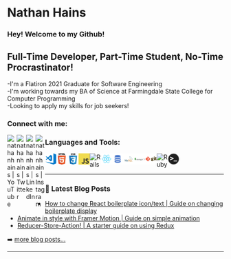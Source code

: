# Nathan Hains


### Hey! Welcome to my Github!


## Full-Time Developer, Part-Time Student, No-Time Procrastinator!

-I'm a Flatiron 2021 Graduate for Software Engineering <br />
-I'm working towards my BA of Science at Farmingdale State College for Computer Programming<br />
-Looking to apply my skills for job seekers!


### Connect with me:

[<img align="left" alt="nathanhains | YouTube" width="22px" src="https://cdn.jsdelivr.net/npm/simple-icons@v3/icons/youtube.svg" />](https://www.youtube.com/channel/UCQIQZ965AOzXuzMdQ9rIKiw)
[<img align="left" alt="nathanhains | Twitter" width="22px" src="https://cdn.jsdelivr.net/npm/simple-icons@v3/icons/twitter.svg" />](https://twitter.com/NathanHains)
[<img align="left" alt="nathanhains | LinkedIn" width="22px" src="https://cdn.jsdelivr.net/npm/simple-icons@v3/icons/linkedin.svg" />](https://www.linkedin.com/in/nathanhains/)
[<img align="left" alt="nathanhains | Instagram" width="22px" src="https://cdn.jsdelivr.net/npm/simple-icons@v3/icons/instagram.svg" />](https://www.instagram.com/natehains/)


### Languages and Tools:

<img align="left" alt="Visual Studio Code" width="26px" src="https://raw.githubusercontent.com/github/explore/80688e429a7d4ef2fca1e82350fe8e3517d3494d/topics/visual-studio-code/visual-studio-code.png" />
<img align="left" alt="HTML5" width="26px" src="https://raw.githubusercontent.com/github/explore/80688e429a7d4ef2fca1e82350fe8e3517d3494d/topics/html/html.png" />
<img align="left" alt="CSS3" width="26px" src="https://raw.githubusercontent.com/github/explore/80688e429a7d4ef2fca1e82350fe8e3517d3494d/topics/css/css.png" />
<img align="left" alt="JavaScript" width="26px" src="https://raw.githubusercontent.com/github/explore/80688e429a7d4ef2fca1e82350fe8e3517d3494d/topics/javascript/javascript.png" />
<img align="left" alt="Rails" width="26px"
src="https://user-images.githubusercontent.com/70500787/124684886-185ed800-de9e-11eb-966b-25b8d8d32de6.png" />
<img align="left" alt="React" width="26px" src="https://raw.githubusercontent.com/github/explore/80688e429a7d4ef2fca1e82350fe8e3517d3494d/topics/react/react.png" />
<img align="left" alt="SQL" width="26px" src="https://raw.githubusercontent.com/github/explore/80688e429a7d4ef2fca1e82350fe8e3517d3494d/topics/sql/sql.png" />
<img align="left" alt="MySQL" width="26px" src="https://raw.githubusercontent.com/github/explore/80688e429a7d4ef2fca1e82350fe8e3517d3494d/topics/mysql/mysql.png" />
<img align="left" alt="MongoDB" width="26px" src="https://raw.githubusercontent.com/github/explore/80688e429a7d4ef2fca1e82350fe8e3517d3494d/topics/mongodb/mongodb.png" />
<img align="left" alt="Git" width="26px" src="https://raw.githubusercontent.com/github/explore/80688e429a7d4ef2fca1e82350fe8e3517d3494d/topics/git/git.png" />
<img align="left" alt="Ruby" width="26px"
src="https://user-images.githubusercontent.com/70500787/124684814-fb2a0980-de9d-11eb-9e17-364ec2bf3d55.png" />
<img align="left" alt="Terminal" width="26px" src="https://raw.githubusercontent.com/github/explore/80688e429a7d4ef2fca1e82350fe8e3517d3494d/topics/terminal/terminal.png" />





<br />
<br />

---

### 📕 Latest Blog Posts

<!-- BLOG-POST-LIST:START -->
- [How to change React boilerplate icon/text | Guide on changing boilerplate display](https://dev.to/nathanhains/how-to-change-react-boilerplate-icon-text-1l7p)
- [Animate in style with Framer Motion | Guide on simple animation](https://dev.to/nathanhains/animate-in-style-with-framer-motion-14c1)
- [Reducer-Store-Action! | A starter guide on using Redux](https://dev.to/nathanhains/reducer-store-action-3h69)
<!-- BLOG-POST-LIST:END -->

➡️ [more blog posts...](https://dev.to/nathanhains)

---
